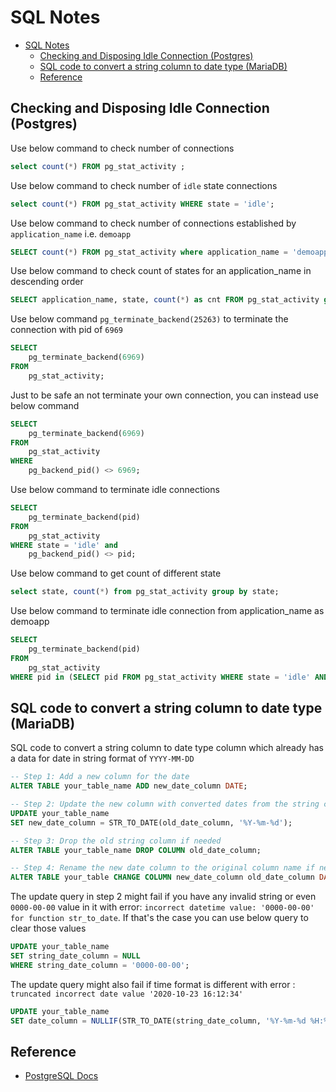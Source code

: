 # SQL Notes

- [SQL Notes](#sql-notes)
  - [Checking and Disposing Idle Connection (Postgres)](#checking-and-disposing-idle-connection-postgres)
  - [SQL code to convert a string column to date type (MariaDB)](#sql-code-to-convert-a-string-column-to-date-type-mariadb)
  - [Reference](#reference)

## Checking and Disposing Idle Connection (Postgres)

Use below command to check number of connections

```sql
select count(*) FROM pg_stat_activity ;
```

Use below command to check number of `idle` state connections

```sql
select count(*) FROM pg_stat_activity WHERE state = 'idle';
```

Use below command to check number of connections established by `application_name` i.e. `demoapp`

```sql
SELECT count(*) FROM pg_stat_activity where application_name = 'demoapp';
```

Use below command to check count of states for an application_name in descending order

```sql
SELECT application_name, state, count(*) as cnt FROM pg_stat_activity group by application_name, state order by cnt desc;
```

Use below command `pg_terminate_backend(25263)` to terminate the connection with pid of `6969`

```sql
SELECT
    pg_terminate_backend(6969)
FROM
    pg_stat_activity;
```

Just to be safe an not terminate your own connection, you can instead use below command

```sql
SELECT
    pg_terminate_backend(6969)
FROM
    pg_stat_activity
WHERE
    pg_backend_pid() <> 6969;
```

Use below command to terminate idle connections

```sql
SELECT
    pg_terminate_backend(pid)
FROM
    pg_stat_activity
WHERE state = 'idle' and
    pg_backend_pid() <> pid;
```

Use below command to get count of different state

```sql
select state, count(*) from pg_stat_activity group by state;
```

Use below command to terminate idle connection from application_name as demoapp

```sql
SELECT
    pg_terminate_backend(pid)
FROM
    pg_stat_activity
WHERE pid in (SELECT pid FROM pg_stat_activity WHERE state = 'idle' AND application_name = 'demoapp');
```

##  SQL code to convert a string column to date type (MariaDB)

SQL code to convert a string column to date type column which already has a data for date in string format of `YYYY-MM-DD`

```sql
-- Step 1: Add a new column for the date
ALTER TABLE your_table_name ADD new_date_column DATE;

-- Step 2: Update the new column with converted dates from the string column
UPDATE your_table_name
SET new_date_column = STR_TO_DATE(old_date_column, '%Y-%m-%d');

-- Step 3: Drop the old string column if needed
ALTER TABLE your_table_name DROP COLUMN old_date_column;

-- Step 4: Rename the new date column to the original column name if needed
ALTER TABLE your_table CHANGE COLUMN new_date_column old_date_column DATE;
```

The update query in step 2 might fail if you have any invalid string or even `0000-00-00` value in it with error: `incorrect datetime value: '0000-00-00' for function str_to_date`. If that's the case you can use below query to clear those values

```sql
UPDATE your_table_name
SET string_date_column = NULL
WHERE string_date_column = '0000-00-00';
```

The update query might also fail if time format is different with error : `truncated incorrect date value '2020-10-23 16:12:34'`

```sql
UPDATE your_table_name
SET date_column = NULLIF(STR_TO_DATE(string_date_column, '%Y-%m-%d %H:%i:%s'), '0000-00-00 00:00:00');
```

## Reference

- [PostgreSQL Docs](https://www.postgresql.org/docs/9.4/functions-info.html)
